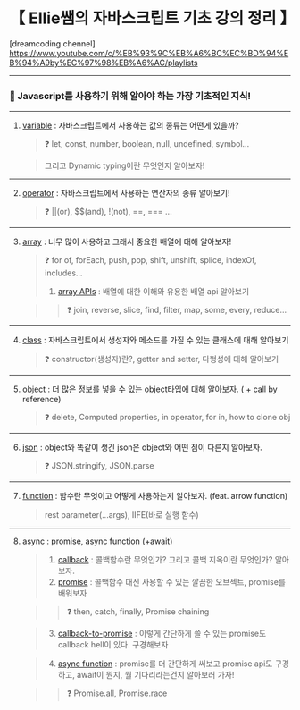 # 【 Ellie쌤의 자바스크립트 기초 강의 정리 】

[dreamcoding chennel]
https://www.youtube.com/c/%EB%93%9C%EB%A6%BC%EC%BD%94%EB%94%A9by%EC%97%98%EB%A6%AC/playlists

---

### 🐣 Javascript를 사용하기 위해 알아야 하는 가장 기초적인 지식!

---

1. [variable](https://github.com/seoulsaram/jsBasic_Ellie/blob/master/01_variable.js) : 자바스크립트에서 사용하는 값의 종류는 어떤게 있을까?

   > ❓ let, const, number, boolean, null, undefined, symbol...

   > 그리고 Dynamic typing이란 무엇인지 알아보자!

---

2. [operator](https://github.com/seoulsaram/jsBasic_Ellie/blob/master/02_operator.js) : 자바스크립트에서 사용하는 연산자의 종류 알아보기!

   > ❓ ||(or), $$(and), !(not), ==, === ...

---

3. [array](https://github.com/seoulsaram/jsBasic_Ellie/blob/master/03_array.js) : 너무 많이 사용하고 그래서 중요한 배열에 대해 알아보자!

   > ❓ for of, forEach, push, pop, shift, unshift, splice, indexOf, includes...
   >
   > 1. [array APIs](https://github.com/seoulsaram/jsBasic_Ellie/blob/master/03_api_array.js) : 배열에 대한 이해와 유용한 배열 api 알아보기

   > > ❓ join, reverse, slice, find, filter, map, some, every, reduce...

---

4. [class](https://github.com/seoulsaram/jsBasic_Ellie/blob/master/04_class.js) : 자바스크립트에서 생성자와 메소드를 가질 수 있는 클래스에 대해 알아보기

   > ❓ constructor(생성자)란?, getter and setter, 다형성에 대해 알아보기

---

5. [object](https://github.com/seoulsaram/jsBasic_Ellie/blob/master/05_object.js) : 더 많은 정보를 넣을 수 있는 object타입에 대해 알아보자. ( + call by reference)

   > ❓ delete, Computed properties, in operator, for in, how to clone obj

---

6. [json](https://github.com/seoulsaram/jsBasic_Ellie/blob/master/06_json.js) : object와 똑같이 생긴 json은 object와 어떤 점이 다른지 알아보자.

   > ❓ JSON.stringify, JSON.parse

---

7. [function](https://github.com/seoulsaram/jsBasic_Ellie/blob/master/07_function.js) : 함수란 무엇이고 어떻게 사용하는지 알아보자. (feat. arrow function)
   > rest parameter(...args), IIFE(바로 실행 함수)

---

8. async : promise, async function (+await)

   > 1. [callback](https://github.com/seoulsaram/jsBasic_Ellie/blob/master/async/01_callback.js) : 콜백함수란 무엇인가? 그리고 콜백 지옥이란 무엇인가? 알아보자.
   > 2. [promise](https://github.com/seoulsaram/jsBasic_Ellie/blob/master/async/02_promise.js) : 콜백함수 대신 사용할 수 있는 깔끔한 오브젝트, promise를 배워보자

   > > ❓ then, catch, finally, Promise chaining

   > 3. [callback-to-promise](https://github.com/seoulsaram/jsBasic_Ellie/blob/master/async/03_callback-to-promise.js) : 이렇게 간단하게 쓸 수 있는 promise도 callback hell이 있다. 구경해보자

   > 4. [async function](https://github.com/seoulsaram/jsBasic_Ellie/blob/master/08_async.js) : promise를 더 간단하게 써보고 promise api도 구경하고, await이 뭔지, 뭘 기다리라는건지 알아보러 가자!

   > > ❓ Promise.all, Promise.race
